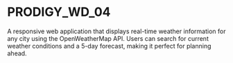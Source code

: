 # PRODIGY_WD_04
A responsive web application that displays real-time weather information for any city using the OpenWeatherMap API. Users can search for current weather conditions and a 5-day forecast, making it perfect for planning ahead.
